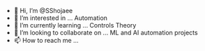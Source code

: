 - 👋 Hi, I’m @SShojaee
- 👀 I’m interested in ... Automation
- 🌱 I’m currently learning ... Controls Theory
- 💞️ I’m looking to collaborate on ... ML and AI automation projects
- 📫 How to reach me ... 

<!---
SShojaee/SShojaee is a ✨ special ✨ repository because its `README.md` (this file) appears on your GitHub profile.
You can click the Preview link to take a look at your changes.
--->
